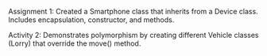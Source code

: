 Assignment 1: Created a Smartphone class that inherits from a Device class. Includes encapsulation, constructor, and methods.

Activity 2: Demonstrates polymorphism by creating different Vehicle classes (Lorry) that override the move() method.
